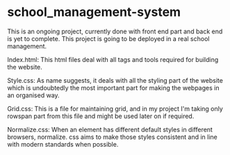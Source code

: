 # school_management-system
This is an ongoing project, currently done with front end part and back end is yet to complete. This project is going to be deployed in a real school management.

Index.html: This html files deal with all tags and tools required for building the website.

Style.css: As name suggests, it deals with all the styling part of the website which is undoubtedly the most important part for making the webpages in an organised way.

Grid.css: This is a file for maintaining grid, and in my project I'm taking only rowspan part from this file and might be used later on if required.

Normalize.css: When an element has different default styles in different browsers, normalize. css aims to make those styles consistent and in line with modern standards when possible.